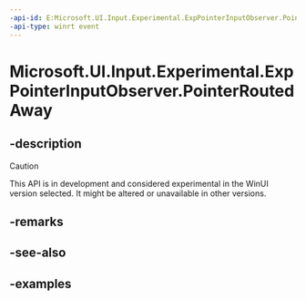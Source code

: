 ```yaml
---
-api-id: E:Microsoft.UI.Input.Experimental.ExpPointerInputObserver.PointerRoutedAway
-api-type: winrt event
---
```


# Microsoft.UI.Input.Experimental.ExpPointerInputObserver.PointerRoutedAway

<!--
public event Windows.Foundation.TypedEventHandler<Microsoft.UI.Input.Experimental.ExpPointerInputObserver,Microsoft.UI.Input.Experimental.ExpPointerEventArgs> PointerRoutedAway;
-->

## -description

> [!CAUTION]
> This API is in development and considered experimental in the WinUI version selected. It might be altered or unavailable in other versions.

## -remarks

## -see-also

## -examples
